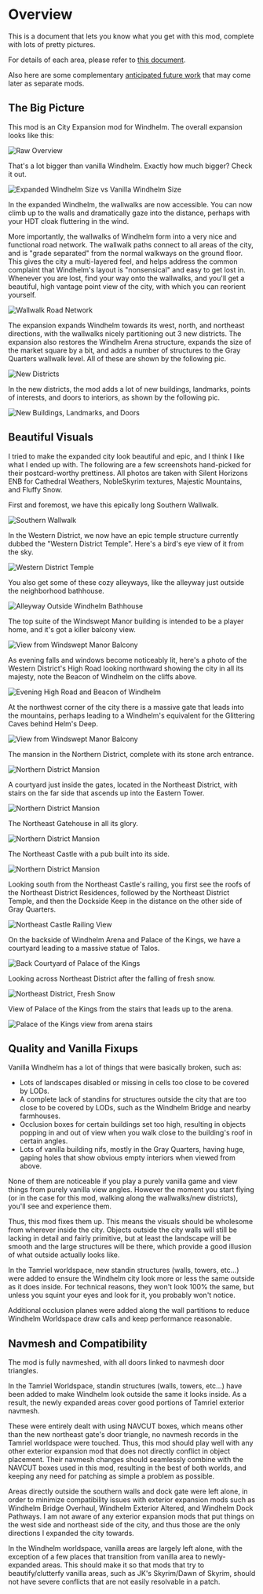 # Overview

This is a document that lets you know what you get with this mod, complete with lots of pretty pictures.

For details of each area, please refer to [this document](/windhelm/details.md).

Also here are some complementary [anticipated future work](/windhelm/upcoming.md) that may come later as separate mods.

## The Big Picture

This mod is an City Expansion mod for Windhelm. The overall expansion looks like this:

![](/windhelm/pics/overview.png?raw=true "Raw Overview")

That's a lot bigger than vanilla Windhelm. Exactly how much bigger? Check it out.

![](/windhelm/pics/overview-vanillacomparison.png?raw=true "Expanded Windhelm Size vs Vanilla Windhelm Size")

In the expanded Windhelm, the wallwalks are now accessible. You can now climb up to the walls and dramatically gaze into the distance, perhaps with your HDT cloak fluttering in the wind.

More importantly, the wallwalks of Windhelm form into a very nice and functional road network. The wallwalk paths connect to all areas of the city, and is "grade separated" from the normal walkways on the ground floor. This gives the city a multi-layered feel, and helps address the common complaint that Windhelm's layout is "nonsensical" and easy to get lost in. Whenever you are lost, find your way onto the wallwalks, and you'll get a beautiful, high vantage point view of the city, with which you can reorient yourself.

![](/windhelm/pics/overview-wallwalknetwork.png?raw=true "Wallwalk Road Network")

The expansion expands Windhelm towards its west, north, and northeast directions, with the wallwalks nicely partitioning out 3 new districts. The expansion also restores the Windhelm Arena structure, expands the size of the market square by a bit, and adds a number of structures to the Gray Quarters wallwalk level. All of these are shown by the following pic.

![](/windhelm/pics/overview-newdistricts.png?raw=true "New Districts")

In the new districts, the mod adds a lot of new buildings, landmarks, points of interests, and doors to interiors, as shown by the following pic.

![](/windhelm/pics/overview-buildingsanddoors.png?raw=true "New Buildings, Landmarks, and Doors")

## Beautiful Visuals

I tried to make the expanded city look beautiful and epic, and I think I like what I ended up with. The following are a few screenshots hand-picked for their postcard-worthy prettiness. All photos are taken with Silent Horizons ENB for Cathedral Weathers, NobleSkyrim textures, Majestic Mountains, and Fluffy Snow.

First and foremost, we have this epically long Southern Wallwalk.

![](/windhelm/pics/southwall.png?raw=true "Southern Wallwalk")

In the Western District, we now have an epic temple structure currently dubbed the "Western District Temple". Here's a bird's eye view of it from the sky.

![](/windhelm/pics/westerntemple.png?raw=true "Western District Temple")

You also get some of these cozy alleyways, like the alleyway just outside the neighborhood bathhouse.

![](/windhelm/pics/bathhouse2.png?raw=true "Alleyway Outside Windhelm Bathhouse")

The top suite of the Windswept Manor building is intended to be a player home, and it's got a killer balcony view.

![](/windhelm/pics/windsweptsuitebalconyview.png?raw=true "View from Windswept Manor Balcony")

As evening falls and windows become noticeably lit, here's a photo of the Western District's High Road looking northward showing the city in all its majesty, note the Beacon of Windhelm on the cliffs above.

![](/windhelm/pics/highroadevening.png?raw=true "Evening High Road and Beacon of Windhelm")

At the northwest corner of the city there is a massive gate that leads into the mountains, perhaps leading to a Windhelm's equivalent for the Glittering Caves behind Helm's Deep.

![](/windhelm/pics/mountaingate.png?raw=true "View from Windswept Manor Balcony")

The mansion in the Northern District, complete with its stone arch entrance.

![](/windhelm/pics/mansion1.png?raw=true "Northern District Mansion")

A courtyard just inside the gates, located in the Northeast District, with stairs on the far side that ascends up into the Eastern Tower.

![](/windhelm/pics/northeasttempleback.png?raw=true "Northern District Mansion")

The Northeast Gatehouse in all its glory.

![](/windhelm/pics/northeastgatehouse.png?raw=true "Northern District Mansion")

The Northeast Castle with a pub built into its side.

![](/windhelm/pics/northeastcastle1.png?raw=true "Northern District Mansion")

Looking south from the Northeast Castle's railing, you first see the roofs of the Northeast District Residences, followed by the Northeast District Temple, and then the Dockside Keep in the distance on the other side of Gray Quarters.

![](/windhelm/pics/northeastcastlerailingview.png?raw=true "Northeast Castle Railing View")

On the backside of Windhelm Arena and Palace of the Kings, we have a courtyard leading to a massive statue of Talos.

![](/windhelm/pics/northeastarenabackgarden.png?raw=true "Back Courtyard of Palace of the Kings")

Looking across Northeast District after the falling of fresh snow.

![](/windhelm/pics/northeastdistrictroadview.png?raw=true "Northeast District, Fresh Snow")

View of Palace of the Kings from the stairs that leads up to the arena.

![](/windhelm/pics/northeaststairpalaceview.png?raw=true "Palace of the Kings view from arena stairs")

## Quality and Vanilla Fixups

Vanilla Windhelm has a lot of things that were basically broken, such as:

* Lots of landscapes disabled or missing in cells too close to be covered by LODs.
* A complete lack of standins for structures outside the city that are too close to be covered by LODs, such as the Windhelm Bridge and nearby farmhouses.
* Occlusion boxes for certain buildings set too high, resulting in objects popping in and out of view when you walk close to the building's roof in certain angles.
* Lots of vanilla building nifs, mostly in the Gray Quarters, having huge, gaping holes that show obvious empty interiors when viewed from above.

None of them are noticeable if you play a purely vanilla game and view things from purely vanilla view angles. However the moment you start flying (or in the case for this mod, walking along the wallwalks/new districts), you'll see and experience them.

Thus, this mod fixes them up. This means the visuals should be wholesome from wherever inside the city. Objects outside the city walls will still be lacking in detail and fairly primitive, but at least the landscape will be smooth and the large structures will be there, which provide a good illusion of what outside actually looks like.

In the Tamriel worldspace, new standin structures (walls, towers, etc...) were added to ensure the Windhelm city look more or less the same outside as it does inside. For technical reasons, they won't look 100% the same, but unless you squint your eyes and look for it, you probably won't notice.

Additional occlusion planes were added along the wall partitions to reduce Windhelm Worldspace draw calls and keep performance reasonable.

## Navmesh and Compatibility

The mod is fully navmeshed, with all doors linked to navmesh door triangles.

In the Tamriel Worldspace, standin structures (walls, towers, etc...) have been added to make Windhelm look outside the same it looks inside. As a result, the newly expanded areas cover good portions of Tamriel exterior navmesh.

These were entirely dealt with using NAVCUT boxes, which means other than the new northeast gate's door triangle, no navmesh records in the Tamriel worldspace were touched. Thus, this mod should play well with any other exterior expansion mod that does not directly conflict in object placement. Their navmesh changes should seamlessly combine with the NAVCUT boxes used in this mod, resulting in the best of both worlds, and keeping any need for patching as simple a problem as possible.

Areas directly outside the southern walls and dock gate were left alone, in order to minimize compatibility issues with exterior expansion mods such as Windhelm Bridge Overhaul, Windhelm Exterior Altered, and Windhelm Dock Pathways. I am not aware of any exterior expansion mods that put things on the west side and northeast side of the city, and thus those are the only directions I expanded the city towards.

In the Windhelm worldspace, vanilla areas are largely left alone, with the exception of a few places that transition from vanilla area to newly-expanded areas. This should make it so that mods that try to beautify/clutterfy vanilla areas, such as JK's Skyrim/Dawn of Skyrim, should not have severe conflicts that are not easily resolvable in a patch.
